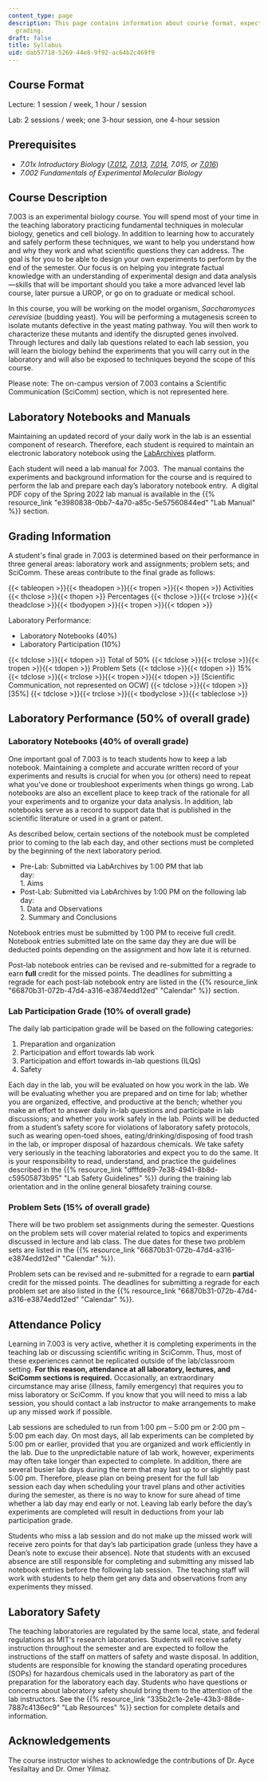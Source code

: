```yaml
---
content_type: page
description: This page contains information about course format, expectations, and
  grading.
draft: false
title: Syllabus
uid: dab57718-5269-44e8-9f92-ac64b2c469f9
---
```

## Course Format

Lecture: 1 session / week, 1 hour / session

Lab: 2 sessions / week; one 3-hour session, one 4-hour session

## Prerequisites

- *7.01x Introductory Biology* ([*7.012*](https://ocw.mit.edu/courses/7-012-introduction-to-biology-fall-2004/)*,* [*7.013*](https://ocw.mit.edu/courses/7-013-introductory-biology-spring-2018/)*,* [*7.014*](https://ocw.mit.edu/courses/7-014-introductory-biology-spring-2005/)*, 7.015, or* [*7.016*](https://ocw.mit.edu/courses/7-016-introductory-biology-fall-2018/))
- *7.002 Fundamentals of Experimental Molecular Biology*

## Course Description

7.003 is an experimental biology course. You will spend most of your time in the teaching laboratory practicing fundamental techniques in molecular biology, genetics and cell biology. In addition to learning how to accurately and safely perform these techniques, we want to help you understand how and why they work and what scientific questions they can address. The goal is for you to be able to design your own experiments to perform by the end of the semester. Our focus is on helping you integrate factual knowledge with an understanding of experimental design and data analysis—skills that will be important should you take a more advanced level lab course, later pursue a UROP, or go on to graduate or medical school.

In this course, you will be working on the model organism, *Saccharomyces cerevisiae* (budding yeast). You will be performing a mutagenesis screen to isolate mutants defective in the yeast mating pathway. You will then work to characterize these mutants and identify the disrupted genes involved. Through lectures and daily lab questions related to each lab session, you will learn the biology behind the experiments that you will carry out in the laboratory and will also be exposed to techniques beyond the scope of this course.

Please note: The on-campus version of 7.003 contains a Scientific Communication (SciComm) section, which is not represented here. 

## Laboratory Notebooks and Manuals

Maintaining an updated record of your daily work in the lab is an essential component of research. Therefore, each student is required to maintain an electronic laboratory notebook using the [LabArchives](https://www.labarchives.com/) platform.

Each student will need a lab manual for 7.003.  The manual contains the experiments and background information for the course and is required to perform the lab and prepare each day’s laboratory notebook entry.  A digital PDF copy of the Spring 2022 lab manual is available in the {{% resource_link "e3980838-0bb7-4a70-a85c-5e57560844ed" "Lab Manual" %}} section.

## Grading Information

A student's final grade in 7.003 is determined based on their performance in three general areas: laboratory work and assignments; problem sets; and SciComm. These areas contribute to the final grade as follows:

{{< tableopen >}}{{< theadopen >}}{{< tropen >}}{{< thopen >}}
Activities
{{< thclose >}}{{< thopen >}}
Percentages
{{< thclose >}}{{< trclose >}}{{< theadclose >}}{{< tbodyopen >}}{{< tropen >}}{{< tdopen >}}

Laboratory Performance:

- Laboratory Notebooks (40%)
- Laboratory Participation (10%)

{{< tdclose >}}{{< tdopen >}}
Total of 50%
{{< tdclose >}}{{< trclose >}}{{< tropen >}}{{< tdopen >}}
Problem Sets
{{< tdclose >}}{{< tdopen >}}
15%
{{< tdclose >}}{{< trclose >}}{{< tropen >}}{{< tdopen >}}
\[Scientific Communication, not represented on OCW\]
{{< tdclose >}}{{< tdopen >}}
\[35%\]
{{< tdclose >}}{{< trclose >}}{{< tbodyclose >}}{{< tableclose >}}

## Laboratory Performance (50% of overall grade)

### Laboratory Notebooks (40% of overall grade)

One important goal of 7.003 is to teach students how to keep a lab notebook. Maintaining a complete and accurate written record of your experiments and results is crucial for when you (or others) need to repeat what you've done or troubleshoot experiments when things go wrong. Lab notebooks are also an excellent place to keep track of the rationale for all your experiments and to organize your data analysis. In addition, lab notebooks serve as a record to support data that is published in the scientific literature or used in a grant or patent.

As described below, certain sections of the notebook must be completed prior to coming to the lab each day, and other sections must be completed by the beginning of the next laboratory period.

- Pre-Lab: Submitted via LabArchives by 1:00 PM that lab day:                       
    1\. Aims
- Post-Lab: Submitted via LabArchives by 1:00 PM on the following lab day:                       
    1\. Data and Observations                       
    2\. Summary and Conclusions

Notebook entries must be submitted by 1:00 PM to receive full credit. Notebook entries submitted late on the same day they are due will be deducted points depending on the assignment and how late it is returned. 

Post-lab notebook entries can be revised and re-submitted for a regrade to earn **full** credit for the missed points. The deadlines for submitting a regrade for each post-lab notebook entry are listed in the {{% resource_link "66870b31-072b-47d4-a316-e3874edd12ed" "Calendar" %}} section.

### Lab Participation Grade (10% of overall grade)

The daily lab participation grade will be based on the following categories:

1. Preparation and organization
2. Participation and effort towards lab work
3. Participation and effort towards in-lab questions (ILQs)
4. Safety

Each day in the lab, you will be evaluated on how you work in the lab. We will be evaluating whether you are prepared and on time for lab; whether you are organized, effective, and productive at the bench; whether you make an effort to answer daily in-lab questions and participate in lab discussions; and whether you work safely in the lab. Points will be deducted from a student’s safety score for violations of laboratory safety protocols, such as wearing open-toed shoes, eating/drinking/disposing of food trash in the lab, or improper disposal of hazardous chemicals. We take safety very seriously in the teaching laboratories and expect you to do the same. It is your responsibility to read, understand, and practice the guidelines described in the {{% resource_link "dfffde89-7e38-4941-8b8d-c59505873b95" "Lab Safety Guidelines" %}} during the training lab orientation and in the online general biosafety training course.

### Problem Sets (15% of overall grade)

There will be two problem set assignments during the semester. Questions on the problem sets will cover material related to topics and experiments discussed in lecture and lab class. The due dates for these two problem sets are listed in the {{% resource_link "66870b31-072b-47d4-a316-e3874edd12ed" "Calendar" %}}.

Problem sets can be revised and re-submitted for a regrade to earn **partial** credit for the missed points. The deadlines for submitting a regrade for each problem set are also listed in the {{% resource_link "66870b31-072b-47d4-a316-e3874edd12ed" "Calendar" %}}.

## Attendance Policy

Learning in 7.003 is very active, whether it is completing experiments in the teaching lab or discussing scientific writing in SciComm. Thus, most of these experiences cannot be replicated outside of the lab/classroom setting. **For this reason, attendance at all laboratory, lectures, and SciComm sections is required.** Occasionally, an extraordinary circumstance may arise (illness, family emergency) that requires you to miss laboratory or SciComm. If you know that you will need to miss a lab session, you should contact a lab instructor to make arrangements to make up any missed work if possible. 

Lab sessions are scheduled to run from 1:00 pm – 5:00 pm or 2:00 pm – 5:00 pm each day. On most days, all lab experiments can be completed by 5:00 pm or earlier, provided that you are organized and work efficiently in the lab. Due to the unpredictable nature of lab work, however, experiments may often take longer than expected to complete. In addition, there are several busier lab days during the term that may last up to or slightly past 5:00 pm. Therefore, please plan on being present for the full lab session each day when scheduling your travel plans and other activities during the semester, as there is no way to know for sure ahead of time whether a lab day may end early or not. Leaving lab early before the day’s experiments are completed will result in deductions from your lab participation grade.

Students who miss a lab session and do not make up the missed work will receive zero points for that day’s lab participation grade (unless they have a Dean’s note to excuse their absence). Note that students with an excused absence are still responsible for completing and submitting any missed lab notebook entries before the following lab session.  The teaching staff will work with students to help them get any data and observations from any experiments they missed.

## Laboratory Safety

The teaching laboratories are regulated by the same local, state, and federal regulations as MIT's research laboratories. Students will receive safety instruction throughout the semester and are expected to follow the instructions of the staff on matters of safety and waste disposal. In addition, students are responsible for knowing the standard operating procedures (SOPs) for hazardous chemicals used in the laboratory as part of the preparation for the laboratory each day. Students who have questions or concerns about laboratory safety should bring them to the attention of the lab instructors. See the {{% resource_link "335b2c1e-2e1e-43b3-88de-7887c4136ec9" "Lab Resources" %}} section for complete details and information.

## Acknowledgements

The course instructor wishes to acknowledge the contributions of Dr. Ayce Yesilaltay and Dr. Omer Yilmaz.